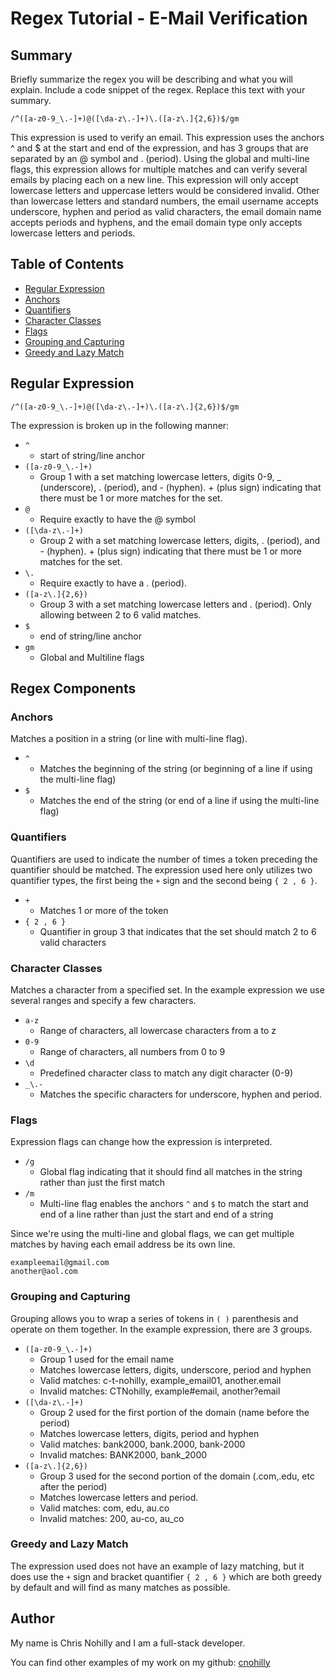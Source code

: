 # Regex Tutorial - E-Mail Verification

## Summary

Briefly summarize the regex you will be describing and what you will explain. Include a code snippet of the regex. Replace this text with your summary.
```
/^([a-z0-9_\.-]+)@([\da-z\.-]+)\.([a-z\.]{2,6})$/gm
```
This expression is used to verify an email. This expression uses the anchors ^ and $ at the start and end of the expression, and has 3 groups that are separated by an @ symbol and . (period). Using the global and multi-line flags, this expression allows for multiple matches and can verify several emails by placing each on a new line. This expression will only accept lowercase letters and uppercase letters would be considered invalid. Other than lowercase letters and standard numbers, the email username accepts underscore, hyphen and period as valid characters, the email domain name accepts periods and hyphens, and the email domain type only accepts lowercase letters and periods.

## Table of Contents

- [Regular Expression](#regular-expression)
- [Anchors](#anchors)
- [Quantifiers](#quantifiers)
- [Character Classes](#character-classes)
- [Flags](#flags)
- [Grouping and Capturing](#grouping-and-capturing)
- [Greedy and Lazy Match](#greedy-and-lazy-match)

## Regular Expression

```
/^([a-z0-9_\.-]+)@([\da-z\.-]+)\.([a-z\.]{2,6})$/gm
```

The expression is broken up in the following manner:

* ` ^ `
    * start of string/line anchor
* ` ([a-z0-9_\.-]+) `
    * Group 1 with a set matching lowercase letters, digits 0-9, _ (underscore), . (period), and - (hyphen). + (plus sign) indicating that there must be 1 or more matches for the set.
* ` @ `
    * Require exactly to have the @ symbol
* ` ([\da-z\.-]+) `
    * Group 2 with a set matching lowercase letters, digits, . (period), and - (hyphen). + (plus sign) indicating that there must be 1 or more matches for the set.
* ` \. `
    * Require exactly to have a . (period).
* ` ([a-z\.]{2,6}) `
    * Group 3 with a set matching lowercase letters and . (period). Only allowing between 2 to 6 valid matches.
* ` $ `
    * end of string/line anchor
* ` gm `
    * Global and Multiline flags

## Regex Components

### Anchors

Matches a position in a string (or line with multi-line flag).

* ` ^ `
    * Matches the beginning of the string (or beginning of a line if using the multi-line flag)
* ` $ `
    * Matches the end of the string (or end of a line if using the multi-line flag)

### Quantifiers

Quantifiers are used to indicate the number of times a token preceding the quantifier should be matched. The expression used here only utilizes two quantifier types, the first being the ` + ` sign and the second being ` { 2 , 6 } `.

* ` + `
    * Matches 1 or more of the token
* ` { 2 , 6 } `
    * Quantifier in group 3 that indicates that the set should match 2 to 6 valid characters

### Character Classes

Matches a character from a specified set. In the example expression we use several ranges and specify a few characters.

* ` a-z `
    * Range of characters, all lowercase characters from a to z
* ` 0-9 `
    * Range of characters, all numbers from 0 to 9
* ` \d `
    * Predefined character class to match any digit character (0-9)
* ` _\.- `
    * Matches the specific characters for underscore, hyphen and period.

### Flags

Expression flags can change how the expression is interpreted.

* ` /g `
    * Global flag indicating that it should find all matches in the string rather than just the first match
* ` /m `
    * Multi-line flag enables the anchors ` ^ ` and ` $ ` to match the start and end of a line rather than just the start and end of a string

Since we're using the multi-line and global flags, we can get multiple matches by having each email address be its own line.

```
exampleemail@gmail.com
another@aol.com
```

### Grouping and Capturing

Grouping allows you to wrap a series of tokens in `( )` parenthesis and operate on them together. In the example expression, there are 3 groups.

* ` ([a-z0-9_\.-]+) `
    * Group 1 used for the email name
    * Matches lowercase letters, digits, underscore, period and hyphen
    * Valid matches: c-t-nohilly, example_email01, another.email
    * Invalid matches: CTNohilly, example#email, another?email
* ` ([\da-z\.-]+) `
    * Group 2 used for the first portion of the domain (name before the period)
    * Matches lowercase letters, digits, period and hyphen
    * Valid matches: bank2000, bank.2000, bank-2000
    * Invalid matches: BANK2000, bank_2000
* ` ([a-z\.]{2,6}) `
    * Group 3 used for the second portion of the domain (.com,.edu, etc after the period)
    * Matches lowercase letters and period.
    * Valid matches: com, edu, au.co
    * Invalid matches: 200, au-co, au_co

### Greedy and Lazy Match

The expression used does not have an example of lazy matching, but it does use the ` + ` sign and bracket quantifier `{ 2 , 6 }` which are both greedy by default and will find as many matches as possible.

## Author

My name is Chris Nohilly and I am a full-stack developer. 

You can find other examples of my work on my github: [cnohilly](https://github.com/cnohilly)